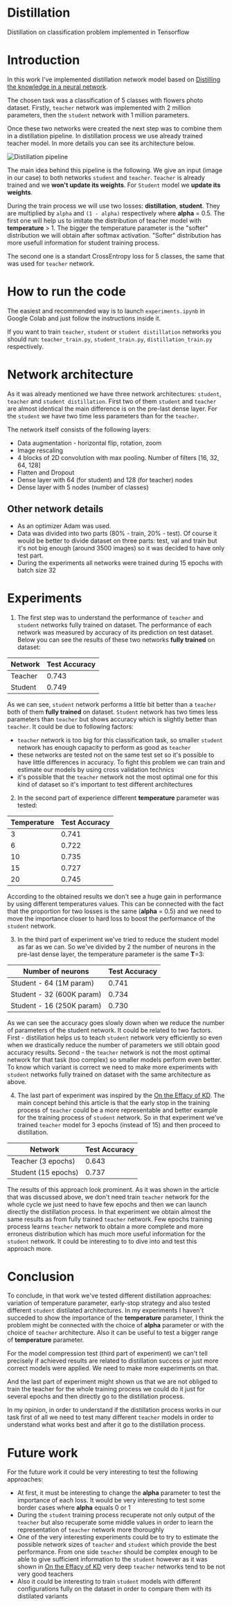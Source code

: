 # Distillation
Distillation on classification problem implemented in Tensorflow

# Introduction
In this work I've implemented distillation network model based on [Distilling the knowledge in a neural network](https://arxiv.org/abs/1503.02531). 

The chosen task was a classification of 5 classes with flowers photo dataset. Firstly, `teacher` network was implemented with 2 million parameters,
then the `student` network with 1 million parameters.

Once these two networks were created the next step was to combine them in a distillation pipeline. In distillation process we use already trained 
teacher model. In more details you can see its architecture below.

![Distillation pipeline](https://github.com/Denisoidd/Distillation/blob/master/images/architecture.PNG)

The main idea behind this pipeline is the following. We give an input (image in our case) to both networks 
`student` and `teacher`. `Teacher` is already trained and we **won't update its weights**. For `Student` 
model we **update its weights**. 

During the train process we will use two losses: **distillation**, **student**. They are multiplied by `alpha` and `(1 - alpha)` respectively where **alpha** = 0.5. The first one will help us to imitate the distribution of teacher model with **temperature** > 1. The bigger the temperature parameter is the "softer" distribution we will obtain after softmax activation. "Softer" distribution has more usefull information for student training process. 

The second one is a standart CrossEntropy loss for 5 classes, the same that was used for `teacher` network.

# How to run the code

The easiest and recommended way is to launch `experiments.ipynb` in Google Colab and just follow the instructions inside it.

If you want to train `teacher`, `student` or `student distillation` networks you should run: `teacher_train.py`, `student_train.py`, `distillation_train.py` respectively.

# Network architecture

As it was already mentioned we have three network architectures: `student`, `teacher` and `student distillation`. First two of them `student` and `teacher` are almost identical the main difference is on the pre-last dense layer. For the `student` we have two time less parameters than for the `teacher`. 

The network itself consists of the following layers:
* Data augmentation - horizontal flip, rotation, zoom
* Image rescaling
* 4 blocks of 2D convolution with max pooling. Number of filters [16, 32, 64, 128]
* Flatten and Dropout 
* Dense layer with 64 (for student) and 128 (for teacher) nodes
* Dense layer with 5 nodes (number of classes)

## Other network details

* As an optimizer Adam was used. 
* Data was divided into two parts (80% - train, 20% - test). Of course it would be better to divide dataset on three parts: test, val and train but it's not big enough (around 3500 images) so it was decided to have only test part.
* During the experiments all networks were trained during 15 epochs with batch size 32

# Experiments

1. The first step was to understand the performance of `teacher` and `student` networks fully trained on dataset. The performance of each network was measured by accuracy of its prediction on test dataset. 
Below you can see the results of these two networks **fully trained** on dataset:

Network | Test Accuracy
------------ | -------------
Teacher | 0.743
Student | 0.749

As we can see, `student` network performs a little bit better than a `teacher` both of them **fully trained** on dataset. `Student` network has two times less parameters than `teacher` but shows accuracy which is slightly better than `teacher`. 
It could be due to following factors:
* `teacher` network is too big for this classification task, so smaller `student` network has enough capacity to perform as good as `teacher`
* these networks are tested not on the same test set so it's possible to have little differences in accuracy. To fight this problem we can train and estimate our models by using cross validation technics 
* it's possible that the `teacher` network not the most optimal one for this kind of dataset so it's important to test different architectures

2. In the second part of experience different **temperature** parameter was tested:

Temperature | Test Accuracy
------------ | -------------
3 | 0.741
6 | 0.722
10 | 0.735
15 | 0.727
20 | 0.745

According to the obtained results we don't see a huge gain in performance by using different temperatures values. This can be connected with the fact that the proportion for two losses is the same (**alpha** = 0.5) and we need to move the importance closer to hard loss to boost the performance of the `student` network.

3. In the third part of experiment we've tried to reduce the student model as far as we can. So we've divided by 2 the number of neurons in the pre-last dense layer, the temperature parameter is the same **T**=3:

Number of neurons | Test Accuracy
------------ | -------------
Student - 64 (1M param)| 0.741
Student - 32 (600K param)| 0.734
Student - 16 (250K param)| 0.730

As we can see the accuracy goes slowly down when we reduce the number of parameters of the student network. It could be related to two factors. First - distillation helps us to teach `student` network very efficiently so even when we drastically reduce the number of parameters we still obtain good accuracy results. Second - the `teacher` network is not the most optimal network for that task (too complex) so smaller models perform even better. To know which variant is correct we need to make more experiments with `student` networks fully trained on dataset with the same architecture as above.

4. The last part of experiment was inspired by the [On the Effacy of KD](https://openaccess.thecvf.com/content_ICCV_2019/papers/Cho_On_the_Efficacy_of_Knowledge_Distillation_ICCV_2019_paper.pdf). The main concept behind this article is that the early stop in the training process of `teacher` could be a more representable and better example for the training process of `student` network. So in that experiment we've trained `teacher` model for 3 epochs (instead of 15) and then proceed to distillation.

Network | Test Accuracy
------------ | -------------
Teacher (3 epochs) | 0.643
Student (15 epochs)| 0.737

The results of this approach look prominent. As it was shown in the article that was discussed above, we don't need train `teacher` network for the whole cycle we just need to have few epochs and then we can launch directly the distillation process. In that experiment we obtain almost the same results as from fully trained `teacher` network. Few epochs training process learns `teacher` network to obtain a more complete and more erroneus distribution which has much more useful information for the `student` network. It could be interesting to to dive into and test this approach more.

# Conclusion

To conclude, in that work we've tested different distillation approaches: variation of temperature parameter, early-stop strategy and also tested different `student` distilated architectures. In my experiments I haven't succeded to show the importance of the **temperature** parameter, I think the problem might be connected with the choice of **alpha** parameter or with the choice of `teacher` architecture. Also it can be useful to test a bigger range of **temperature** parameter.

For the model compression test (third part of experiment) we can't tell precisely if achieved results are related to distillation success or just more correct models were applied. We need to make more experiments on that.

And the last part of experiment might shown us that we are not obliged to train the teacher for the whole training process we could do it just for several epochs and then directly go to the distillation process. 

In my opinion, in order to understand if the distillation process works in our task first of all we need to test many different `teacher` models in order to understand what works best and after it go to the distillation process. 

# Future work

For the future work it could be very interesting to test the following approaches:
* At first, it must be interesting to change the **alpha** parameter to test the importance of each loss. It would be very interesting to test some border cases where **alpha** equals 0 or 1
* During the `student` training process recuperate not only output of the `teacher` but also recuperate some middle values in order to learn the representation of `teacher` network more thoroughly 
* One of the very interesting experiments could be to try to estimate the possible network sizes of `teacher` and `student` which provide the best performance. From one side `teacher` should be complex enough to be able to give sufficient information to the `student` however as it was shown in [On the Effacy of KD](https://openaccess.thecvf.com/content_ICCV_2019/papers/Cho_On_the_Efficacy_of_Knowledge_Distillation_ICCV_2019_paper.pdf) very deep `teacher` networks tend to be not very good teachers
* Also it could be interesting to train `student` models with different configurations fully on the dataset in order to compare them with its distilated variants 
